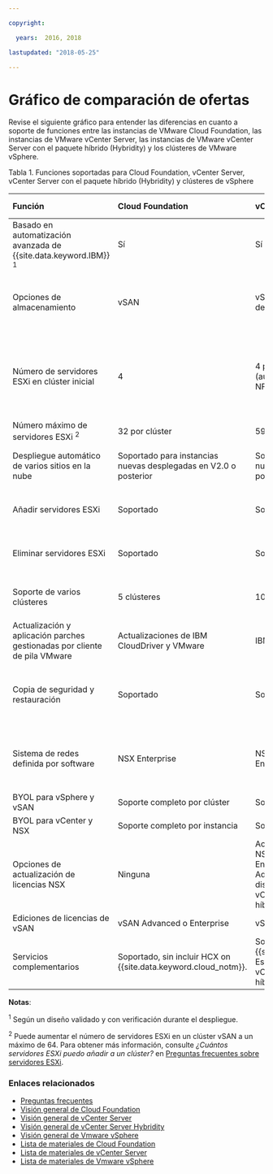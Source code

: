```yaml
---

copyright:

  years:  2016, 2018

lastupdated: "2018-05-25"

---
```


# Gráfico de comparación de ofertas

Revise el siguiente gráfico para entender las diferencias en cuanto a soporte de funciones entre las instancias de VMware Cloud Foundation, las instancias de VMware vCenter Server, las instancias de VMware vCenter Server con el paquete híbrido (Hybridity) y los clústeres de VMware vSphere.

Tabla 1. Funciones soportadas para Cloud Foundation, vCenter Server, vCenter Server con el paquete híbrido (Hybridity) y clústeres de vSphere

| Función                          | Cloud Foundation    | vCenter Server | vCenter Server with Hybridity | VMware vSphere |
|:----------------------------------|:--------------------|:---------------|:-------------------------|:-------------- |
| Basado en automatización avanzada de {{site.data.keyword.IBM}} <sup>1</sup> | Sí | Sí | Sí | No. Compilado y configurado automáticamente |
| Opciones de almacenamiento        | vSAN                | vSAN o almacenamiento de nivel de archivo compartido (NFS) | vSAN | vSAN o almacenamiento de nivel de archivo compartido (NFS) |
| Número de servidores ESXi en clúster inicial | 4 | 4 para vSAN y un mínimo de 2 (aunque se recomienda 3) para NFS | 4 | 1 para escalar un clúster existente, 4 para clúster vSAN nuevo y un mínimo de 3 para clúster nuevo con NFS |
| Número máximo de servidores ESXi <sup>2</sup> | 32 por clúster      | 59 por clúster     | 59 por clúster | 60 por clúster     |
| Despliegue automático de varios sitios en la nube | Soportado para instancias nuevas desplegadas en V2.0 o posterior | Soportado para instancias nuevas desplegadas en V2.0 o posterior | Soportado | Soportado. Configuración automática no incluida. |
| Añadir servidores ESXi              | Soportado           | Soportado | Soportado | Soportado. Configuración automática no incluida. |
| Eliminar servidores ESXi           | Soportado           | Soportado | Soportado | Soportado. Configuración automática no incluida. |
| Soporte de varios clústeres         | 5 clústeres | 10 clústeres | 10 clústeres | Soportado. Configuración automática no incluida. |
| Actualización y aplicación parches gestionadas por cliente de pila VMware | Actualizaciones de IBM CloudDriver y VMware | IBM CloudDriver | IBM CloudDriver |Aplicación automática de parches no incluida |
| Copia de seguridad y restauración            | Soportado | Soportado | Soportado | Configuración de solución de copia de seguridad automática no incluida |
| Sistema de redes definida por software   | NSX Enterprise   | NSX Base, Advanced o Enterprise | NSX Advanced o Enterprise | NSX Standard, Base o Enterprise. Configuración automática no incluida. |
| BYOL para vSphere y vSAN | Soporte completo por clúster   | Soporte completo por clúster     | No soportado | Soportado |
| BYOL para vCenter y NSX | Soporte completo por instancia   | Soporte completo por instancia     | No soportado | Soportado |
| Opciones de actualización de licencias NSX           | Ninguna   | Actualización disponible desde NSX Base a Advanced o Enterprise y desde NSX Advanced a Enterprise. Está disponible la actualización a vCenter Server con el paquete híbrido (Hybridity). | Actualización disponible desde NSX Advanced a Enterprise  | Ninguna |
| Ediciones de licencias de vSAN         | vSAN Advanced o Enterprise  | vSAN Advanced o Enterprise  | vSAN Advanced o Enterprise | vSAN Advanced o Enterprise  |
| Servicios complementarios               | Soportado, sin incluir HCX on {{site.data.keyword.cloud_notm}}.  | Soportado, sin incluir HCX on {{site.data.keyword.cloud_notm}}. Está disponible la actualización a vCenter Server con el paquete híbrido (Hybridity). | Soportado, incluido HCX on {{site.data.keyword.cloud_notm}}. | Soportado. Configuración automática no incluida. |

**Notas**:

<sup>1</sup> Según un diseño validado y con verificación durante el despliegue.

<sup>2</sup> Puede aumentar el número de servidores ESXi en un clúster vSAN a un máximo de 64. Para obtener más información, consulte _¿Cuántos servidores ESXi puedo añadir a un clúster?_ en [Preguntas frecuentes sobre servidores ESXi](faq_esxi.html).

### Enlaces relacionados

* [Preguntas frecuentes](faq.html)
* [Visión general de Cloud Foundation](../sddc/sd_cloudfoundationoverview.html)
* [Visión general de vCenter Server](../vcenter/vc_vcenterserveroverview.html)
* [Visión general de vCenter Server Hybridity](../vcenter/vc_hybrid_overview.html)
* [Visión general de Vmware vSphere](../vsphere/vs_vsphereclusteroverview.html)
* [Lista de materiales de Cloud Foundation](../sddc/sd_bom.html)
* [Lista de materiales de vCenter Server](../vcenter/vc_bom.html)
* [Lista de materiales de Vmware vSphere](../vsphere/vs_bom.html)
